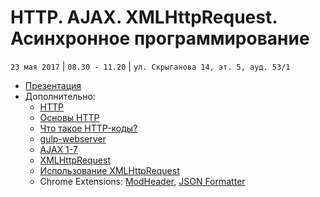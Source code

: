 #  HTTP. AJAX. XMLHttpRequest. Асинхронное программирование
`23 мая 2017` | `08.30 - 11.20` | `ул. Скрыганова 14, эт. 5, ауд. 53/1`

* [Презентация](https://github.com/LisKorzun/learning-js__from-scratch-to-expert/blob/master/seminar_09/lecture/presentation/JS15_AJAX.pdf)
* Дополнительно:
    * [HTTP](https://ru.wikipedia.org/wiki/HTTP)
    * [Основы HTTP](http://ruseller.com/lessons.php?rub=28&id=1726)
    * [Что такое HTTP-коды?](http://www.controlstyle.ru/articles/text/http-codes-explained/)
    * [gulp-webserver](https://www.npmjs.com/package/gulp-webserver)
    * [AJAX 1-7](https://learn.javascript.ru/ajax)
    * [XMLHttpRequest](https://developer.mozilla.org/ru/docs/Web/API/XMLHttpRequest)
    * [Использование XMLHttpRequest](https://developer.mozilla.org/ru/docs/Web/API/XMLHttpRequest/Using_XMLHttpRequest)
    * Chrome Extensions: [ModHeader](https://chrome.google.com/webstore/detail/modheader/idgpnmonknjnojddfkpgkljpfnnfcklj), [JSON Formatter](https://chrome.google.com/webstore/detail/json-formatter/bcjindcccaagfpapjjmafapmmgkkhgoa)


